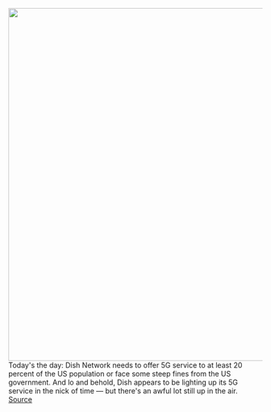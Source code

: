 <img src='https://cdn.vox-cdn.com/thumbor/MmsHBMw-YELxUowx7K2I6QpB8l0=/0x0:2040x1360/1200x800/filters:focal(857x517:1183x843)/cdn.vox-cdn.com/uploads/chorus_image/image/70976518/acastro_200804_1777_dish_0001.0.0.jpg' width='700px' /><br/>
Today's the day: Dish Network needs to offer 5G service to at least 20 percent of the US population or face some steep fines from the US government. And lo and behold, Dish appears to be lighting up its 5G service in the nick of time — but there's an awful lot still up in the air.
<a href='https://www.theverge.com/2022/6/14/23167922/dish-network-5g-oran-project-genesis-120-cities-launch'> Source <a/>